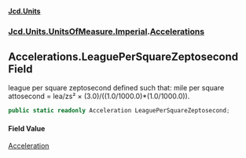 #### [Jcd.Units](index.md 'index')
### [Jcd.Units.UnitsOfMeasure.Imperial](Jcd.Units.UnitsOfMeasure.Imperial.md 'Jcd.Units.UnitsOfMeasure.Imperial').[Accelerations](Accelerations.md 'Jcd.Units.UnitsOfMeasure.Imperial.Accelerations')

## Accelerations.LeaguePerSquareZeptosecond Field

league per square zeptosecond defined such that: mile per square attosecond = lea/zs² × (3.0)/((1.0/1000.0)*(1.0/1000.0)).

```csharp
public static readonly Acceleration LeaguePerSquareZeptosecond;
```

#### Field Value
[Acceleration](Acceleration.md 'Jcd.Units.UnitTypes.Acceleration')